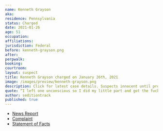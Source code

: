 ```yaml
---
name: Kenneth Grayson
aka:
residence: Pennsylvania
status: Charged
date: 2021-01-26
age: 51
occupation:
affiliations:
jurisdiction: Federal
before: kenneth-grayson.png
after:
perpwalk:
booking:
courtroom:
layout: suspect
title: Kenneth Grayson charged on January 26th, 2021
image: /images/preview/kenneth-grayson.png
description: Click for latest case details. Suspects innocent until proven guilty.
quote: “I left one unconscious so I did my little part and got the fuck out before I got arrested”
author: seditiontrack
published: true
---
```


- [News Report](https://www.washingtontimes.com/news/2021/jan/26/kenneth-grayson-capitol-riot-suspect-if-trump-tell/)
- [Complaint](https://www.justice.gov/opa/page/file/1360506/download)
- [Statement of Facts](https://www.justice.gov/opa/page/file/1360506/download)

